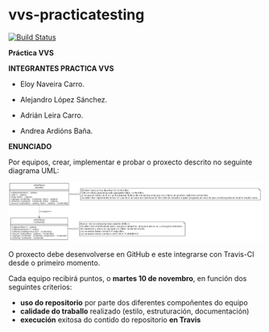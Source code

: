 # vvs-practicatesting

[![Build Status](https://travis-ci.org/alopezsanchez/vvs-practicatesting.svg?branch=master)](https://travis-ci.org/alopezsanchez/vvs-practicatesting)

**Práctica VVS**

**INTEGRANTES PRACTICA VVS**
* Eloy Naveira Carro.

* Alejandro López Sánchez.

* Adrián Leira Carro.

* Andrea Ardións Baña.


**ENUNCIADO**

Por equipos, crear, implementar e probar o proxecto descrito no seguinte diagrama UML:

![alt text](doc/images/enunciado.png)

O proxecto debe desenvolverse en GitHub e este integrarse con Travis-CI desde o primeiro momento.

Cada equipo recibirá puntos, o **martes 10 de novembro**, en función dos seguintes criterios:

* **uso do repositorio** por parte dos diferentes compoñentes do equipo
* **calidade do traballo** realizado (estilo, estruturación, documentación)
* **execución** exitosa do contido do repositorio **en Travis**
